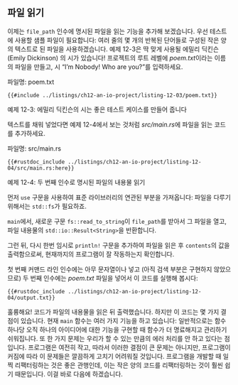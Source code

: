 ## 파일 읽기

이제는 `file_path` 인수에 명시된 파일을 읽는 기능을 추가해 보겠습니다.
우선 테스트에 사용할 샘플 파일이 필요합니다: 여러 줄의 몇 개의 반복된
단어들로 구성된 작은 양의 텍스트로 된 파일을 사용하겠습니다. 예제 12-3은
딱 맞게 사용될 에밀리 딕킨슨 (Emily Dickinson) 의 시가 있습니다! 프로젝트의
루트 레벨에 *poem.txt*이라는 이름의 파일을 만들고, 시 “I’m Nobody! Who are
you?”를 입력하세요.

<span class="filename">파일명: poem.txt</span>

```text
{{#include ../listings/ch12-an-io-project/listing-12-03/poem.txt}}
```

<span class="caption">예제 12-3: 에밀리 딕킨슨의 시는 좋은 테스트 케이스를
만들어 줍니다</span>

텍스트를 채워 넣었다면 예제 12-4에서 보는 것처럼 *src/main.rs*에 파일을
읽는 코드를 추가하세요.

<span class="filename">파일명: src/main.rs</span>

```rust,should_panic,noplayground
{{#rustdoc_include ../listings/ch12-an-io-project/listing-12-04/src/main.rs:here}}
```

<span class="caption">예제 12-4: 두 번째 인수로 명시된 파일의
내용물 읽기</span>

먼저 `use` 구문을 사용하여 표준 라이브러리의 연관된 부분을 가져옵니다:
파일을 다루기 위해서는 `std::fs`가 필요하죠.

`main`에서, 새로운 구문 `fs::read_to_string`이 `file_path`를 받아서 그
파일을 열고, 파일 내용물의 `std::io::Result<String>`을 반환합니다.

그런 뒤, 다시 한번 임시로 `println!` 구문을 추가하여 파일을 읽은 후
`contents`의 값을 출력함으로써, 현재까지의 프로그램이 잘 작동하는지
확인합니다.

첫 번째 커맨드 라인 인수에는 아무 문자열이나 넣고 (아직 검색 부분은 구현하지
않았으므로) 두 번째 인수에는 *poem.txt* 파일을 넣어서 이 코드를
실행해 봅시다:

```console
{{#rustdoc_include ../listings/ch12-an-io-project/listing-12-04/output.txt}}
```

훌륭해요! 코드가 파일의 내용물을 읽은 뒤 출력했습니다. 하지만 이 코드는
몇 가지 결점이 있습니다. 현재 `main` 함수는 여러 가지 기능을 하고 있습니다:
일반적으로는 함수 하나당 오직 하나의 아이디어에 대한 기능을 구현할 때
함수가 더 명료해지고 관리하기 쉬워집니다. 또 한 가지 문제는 우리가 할 수
있는 만큼의 에러 처리를 안 하고 있다는 점입니다. 프로그램은 여전히 작고,
따라서 이러한 결점이 큰 문제는 아니지만, 프로그램이 커짐에 따라 이 문제들은
깔끔하게 고치기 어려워질 것입니다. 프로그램을 개발할 때 일찍 리팩터링하는 것은
좋은 관행인데, 이는 작은 양의 코드를 리팩터링하는 것이 훨씬 쉽기 때문입니다.
이걸 바로 다음에 하겠습니다.
